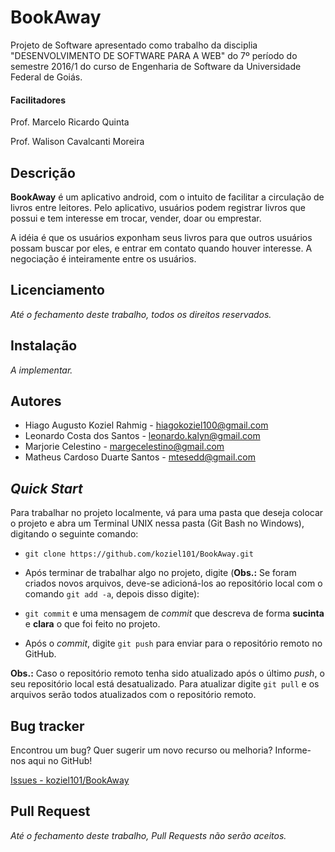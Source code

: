 # BookAway

Projeto de Software apresentado como trabalho da disciplia "DESENVOLVIMENTO DE SOFTWARE PARA A WEB" do 7º período do semestre 2016/1 do curso de Engenharia de Software da Universidade Federal de Goiás.

#### Facilitadores
Prof. Marcelo Ricardo Quinta

Prof. Walison Cavalcanti Moreira

Descrição
---------
**BookAway** é um aplicativo android, com o intuito de facilitar a circulação de livros entre leitores. Pelo aplicativo, usuários podem registrar livros que possui e tem interesse em trocar, vender, doar ou emprestar.

A idéia é que os usuários exponham seus livros para que outros usuários possam buscar por eles, e entrar em contato quando houver interesse. A negociação é inteiramente entre os usuários.

Licenciamento
-------------
*Até o fechamento deste trabalho, todos os direitos reservados.*

Instalação
----------
*A implementar.*

Autores
-------
 * Hiago Augusto Koziel Rahmig - <hiagokoziel100@gmail.com>
 * Leonardo Costa dos Santos - <leonardo.kalyn@gmail.com>
 * Marjorie Celestino - <margecelestino@gmail.com>
 * Matheus Cardoso Duarte Santos - <mtesedd@gmail.com>

*Quick Start*
-------------
Para trabalhar no projeto localmente, vá para uma pasta que deseja colocar o projeto e abra um Terminal UNIX nessa pasta (Git Bash no Windows), digitando o seguinte comando:

* `git clone https://github.com/koziel101/BookAway.git`

* Após terminar de trabalhar algo no projeto, digite (**Obs.:** Se foram criados novos arquivos, deve-se adicioná-los ao repositório local com o comando `git add -a`, depois disso digite):

* `git commit` e uma mensagem de *commit* que descreva de forma **sucinta** e **clara** o que foi feito no projeto.

* Após o *commit*, digite `git push` para enviar para o repositório remoto no GitHub.

**Obs.:** Caso o repositório remoto tenha sido atualizado após o último *push*, o seu repositório local está desatualizado. Para atualizar digite `git pull` e os arquivos serão todos atualizados com o repositório remoto.


Bug tracker
-----------
Encontrou um bug? Quer sugerir um novo recurso ou melhoria? Informe-nos aqui no GitHub!

[Issues - koziel101/BookAway](https://github.com/koziel101/BookAway/issues)

Pull Request
------------
*Até o fechamento deste trabalho, Pull Requests não serão aceitos.*
